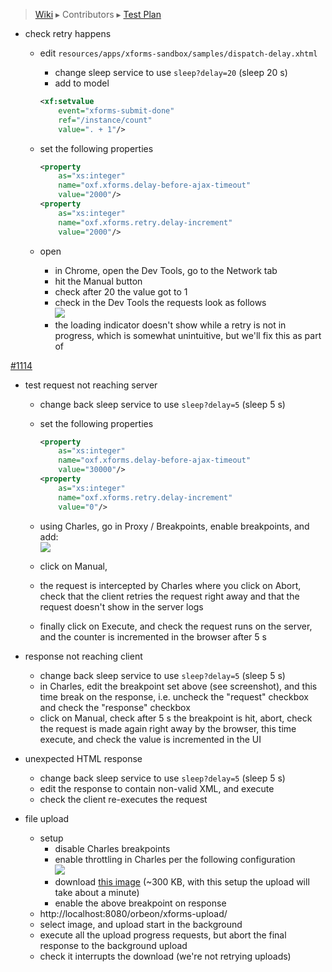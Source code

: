 > [Wiki](Home) ▸ Contributors ▸ [Test Plan](./Contributors-:-Test-Plan)

- check retry happens
    - edit `resources/apps/xforms-sandbox/samples/dispatch-delay.xhtml`
        - change sleep service to use `sleep?delay=20` (sleep 20 s)
        - add to model
        ```xml
        <xf:setvalue
            event="xforms-submit-done"
            ref="/instance/count"
            value=". + 1"/>
        ```
    - set the following properties

        ```xml
        <property
            as="xs:integer"
            name="oxf.xforms.delay-before-ajax-timeout"
            value="2000"/>
        <property
            as="xs:integer"
            name="oxf.xforms.retry.delay-increment"    
            value="2000"/>
        ```
    - open 
        - in Chrome, open the Dev Tools, go to the Network tab
        - hit the Manual button
        - check after 20 the value got to 1
        - check in the Dev Tools the requests look as follows  
          ![][1]
        - the loading indicator doesn't show while a retry is not in progress, which is somewhat unintuitive, but we'll fix this as part of

[#1114][2]

- test request not reaching server
    - change back  sleep service to use `sleep?delay=5` (sleep 5 s)
    - set the following properties

        ```xml
        <property
            as="xs:integer"
            name="oxf.xforms.delay-before-ajax-timeout"
            value="30000"/>
        <property
            as="xs:integer"
            name="oxf.xforms.retry.delay-increment"
            value="0"/>
        ```
    - using Charles, go in Proxy / Breakpoints, enable breakpoints, and add:  
      ![][3]
    - click on Manual, 
    - the request is intercepted by Charles where you click on Abort, check that the client retries the request right away and that the request doesn't show in the server logs

    - finally click on Execute, and check the request runs on the server, and the counter is incremented in the browser after 5 s

- response not reaching client
    - change back  sleep service to use `sleep?delay=5` (sleep 5 s)
    - in Charles, edit the breakpoint set above (see screenshot), and this time break on the response, i.e. uncheck the "request" checkbox and check the "response" checkbox
    - click on Manual, check after 5 s the breakpoint is hit, abort, check the request is made again right away by the browser, this time execute, and check the value is incremented in the UI
- unexpected HTML response
    - change back  sleep service to use `sleep?delay=5` (sleep 5 s)
    - edit the response to contain non-valid XML, and execute
    - check the client re-executes the request
- file upload
    - setup
        - disable Charles breakpoints
        - enable throttling in Charles per the following configuration  
          ![][4]
        - download [this image][5] (~300 KB, with this setup the upload will take about a minute)
        - enable the above breakpoint on response
    - http://localhost:8080/orbeon/xforms-upload/
    - select image, and upload start in the background
    - execute all the upload progress requests, but abort the final response to the background upload
    - check it interrupts the download (we're not retrying uploads)

[1]: ./images/test-chrome-timeline.png
[2]: https://github.com/orbeon/orbeon-forms/issues/1114
[3]: ./images/test-charles-request.png
[4]: ./images/test-charles-throttling.png
[5]: http://placekitten.com/g/2000/2000